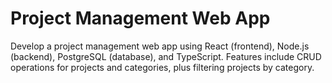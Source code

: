 # Project Management Web App
Develop a project management web app using React (frontend), Node.js (backend), PostgreSQL (database), and TypeScript. Features include CRUD operations for projects and categories, plus filtering projects by category.
